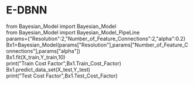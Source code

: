 # E-DBNN

from Bayesian_Model import Bayesian_Model <br />
from Bayesian_Model import Bayesian_Model_PipeLine <br />
params={"Resolution":2,"Number_of_Feature_Connections":2,"alpha":0.2} <br />
Bx1=Bayesian_Model(params["Resolution"],params["Number_of_Feature_Connections"],params["alpha"]) <br />
Bx1.fit(X_train,Y_train,10) <br />
print("Train Cost Factor",Bx1.Train_Cost_Factor) <br />
Bx1.predict_data_set(X_test,Y_test) <br />
print("Test Cost Factor",Bx1.Test_Cost_Factor)<br />
